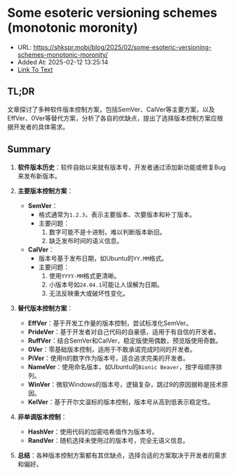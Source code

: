 # Some esoteric versioning schemes (monotonic moronity)
- URL: https://shkspr.mobi/blog/2025/02/some-esoteric-versioning-schemes-monotonic-moronity/
- Added At: 2025-02-12 13:25:14
- [Link To Text](2025-02-12-some-esoteric-versioning-schemes-(monotonic-moronity)_raw.md)

## TL;DR
文章探讨了多种软件版本控制方案，包括SemVer、CalVer等主要方案，以及EffVer、0Ver等替代方案，分析了各自的优缺点，提出了选择版本控制方案应根据开发者的具体需求。

## Summary
1. **软件版本历史**：软件自始以来就有版本号，开发者通过添加新功能或修复Bug来发布新版本。

2. **主要版本控制方案**：
   - **SemVer**：
     - 格式通常为`1.2.3`，表示主要版本、次要版本和补丁版本。
     - 主要问题：
       1. 数字可能不是十进制，难以判断版本新旧。
       2. 缺乏发布时间的语义信息。
   - **CalVer**：
     - 版本号基于发布日期，如Ubuntu的`YY.MM`格式。
     - 主要问题：
       1. 使用`YYYY-MM`格式更清晰。
       2. 小版本号如`24.04.1`可能让人误解为日期。
       3. 无法反映重大或破坏性变化。

3. **替代版本控制方案**：
   - **EffVer**：基于开发工作量的版本控制，尝试标准化SemVer。
   - **PrideVer**：基于开发者对自己代码的自豪感，适用于有自信的开发者。
   - **RuffVer**：结合SemVer和CalVer，稳定版使用偶数，预览版使用奇数。
   - **0Ver**：零基础版本控制，适用于不敢承诺完成时间的开发者。
   - **PiVer**：使用π的数字作为版本号，适合追求完美的开发者。
   - **NameVer**：使用命名版本，如Ubuntu的`Bionic Beaver`，按字母顺序排列。
   - **WinVer**：微软Windows的版本号，逻辑复杂，跳过9的原因据称是技术原因。
   - **KelVer**：基于开尔文温标的版本控制，版本号从高到低表示稳定性。

4. **非单调版本控制**：
   - **HashVer**：使用代码的加密哈希值作为版本号。
   - **RandVer**：随机选择未使用过的版本号，完全无语义信息。

5. **总结**：各种版本控制方案都有其优缺点，选择合适的方案取决于开发者的需求和偏好。

